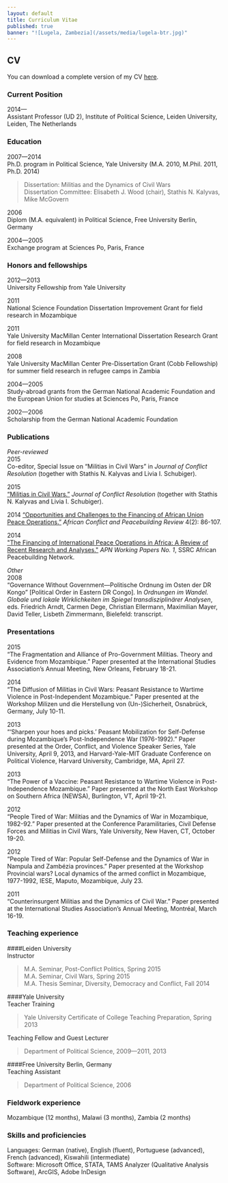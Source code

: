 ```yaml
---
layout: default
title: Curriculum Vitae
published: true
banner: "![Lugela, Zambezia](/assets/media/lugela-btr.jpg)"
---
```


## CV 

You can download a complete version of my CV [here](https://dl.dropboxusercontent.com/u/8807102/Jentzsch_CV.pdf "Jentzsch CV").

### Current Position

2014—    
Assistant Professor (UD 2), Institute of Political Science, Leiden University, Leiden, The Netherlands

### Education

2007—2014  
Ph.D. program in Political Science, Yale University (M.A. 2010, M.Phil. 2011, Ph.D. 2014) 

> Dissertation: Militias and the Dynamics of Civil Wars  
> Dissertation Committee: Elisabeth J. Wood (chair), Stathis N. Kalyvas, Mike McGovern   

2006   
Diplom (M.A. equivalent) in Political Science, Free University Berlin, Germany  

2004—2005   
Exchange program at Sciences Po, Paris, France

### Honors and fellowships

2012—2013     
University Fellowship from Yale University  

2011	  
National Science Foundation Dissertation Improvement Grant for field research in Mozambique

2011	   
Yale University MacMillan Center International Dissertation Research Grant for field research in Mozambique

2008	   
Yale University MacMillan Center Pre-Dissertation Grant (Cobb Fellowship) for summer field research in refugee camps in Zambia

2004—2005	   
Study-abroad grants from the German National Academic Foundation and the European Union for studies at Sciences Po, Paris, France

2002—2006	   
Scholarship from the German National Academic Foundation

### Publications

_Peer-reviewed_    
2015      
Co-editor, Special Issue on “Militias in Civil Wars” in _Journal of Conflict Resolution_ (together with Stathis N. Kalyvas and Livia I. Schubiger).    

2015     
[“Militias in Civil Wars.”](http://jcr.sagepub.com/content/early/2015/04/06/0022002715576753.abstract) _Journal of Conflict Resolution_ (together with Stathis N. Kalyvas and Livia I. Schubiger).   

2014
[“Opportunities and Challenges to the Financing of African Union Peace Operations.”](http://www.jstor.org/stable/10.2979/africonfpeacrevi.4.2.86 "Financing of African Union Peace Operations") _African Conflict and Peacebuilding Review_ 4(2): 86-107.

2014    
["The Financing of International Peace Operations in Africa: A Review of Recent Research and Analyses."](webarchive.ssrc.org/working-papers/APN_WorkingPapers01_Jentzsch.pdf "APN WorkingPapers 01 Jentzsch") _APN Working Papers No. 1_, SSRC African Peacebuilding Network.   

_Other_    
2008   
“Governance Without Government—Politische Ordnung im Osten der DR Kongo” [Political Order in Eastern DR Congo]. In _Ordnungen im Wandel. Globale und lokale Wirklichkeiten im Spiegel transdisziplinärer Analysen_, eds. Friedrich Arndt, Carmen Dege, Christian Ellermann, Maximilian Mayer, David Teller, Lisbeth Zimmermann, Bielefeld: transcript.

### Presentations

2015     
“The Fragmentation and Alliance of Pro-Government Militias. Theory and Evidence from Mozambique.” Paper presented at the International Studies Association’s Annual Meeting, New Orleans, February 18-21.

2014     
“The Diffusion of Militias in Civil Wars: Peasant Resistance to Wartime Violence in Post-Independent Mozambique.” Paper presented at the Workshop Milizen und die Herstellung von (Un-)Sicherheit, Osnabrück, Germany, July 10-11.

2013	   
“‘Sharpen your hoes and picks.’ Peasant Mobilization for Self-Defense during Mozambique’s Post-Independence War (1976-1992).” Paper presented at the Order, Conflict, and Violence Speaker Series, Yale University, April 9, 2013, and Harvard-Yale-MIT Graduate Conference on Political Violence, Harvard University, Cambridge, MA, April 27.

2013   
“The Power of a Vaccine: Peasant Resistance to Wartime Violence in Post-Independence Mozambique.” Paper presented at the North East Workshop on Southern Africa (NEWSA), Burlington, VT, April 19-21.

2012   
“People Tired of War: Militias and the Dynamics of War in Mozambique, 1982-92.” Paper presented at the Conference Paramilitaries, Civil Defense Forces and Militias in Civil Wars, Yale University, New Haven, CT, October 19-20.

2012   
“People Tired of War: Popular Self-Defense and the Dynamics of War in Nampula and Zambézia provinces.” Paper presented at the Workshop Provincial wars? Local dynamics of the armed conflict in Mozambique, 1977-1992, IESE, Maputo, Mozambique, July 23.

2011    
“Counterinsurgent Militias and the Dynamics of Civil War.” Paper presented at the International Studies Association’s Annual Meeting, Montréal, March 16-19.

### Teaching experience   

####Leiden University     
Instructor   

> M.A. Seminar, Post-Conflict Politics, Spring 2015   
> M.A. Seminar, Civil Wars, Spring 2015   
> M.A. Thesis Seminar, Diversity, Democracy and Conflict, Fall 2014   

####Yale University	   
Teacher Training    

> Yale University Certificate of College Teaching Preparation, Spring 2013   

Teaching Fellow and Guest Lecturer    

> Department of Political Science, 2009—2011, 2013    

####Free University Berlin, Germany    
Teaching Assistant    

> Department of Political Science, 2006

### Fieldwork experience

Mozambique (12 months), Malawi (3 months), Zambia (2 months)

### Skills and proficiencies
Languages: German (native), English (fluent), Portuguese (advanced), French (advanced), Kiswahili (intermediate)    
Software: Microsoft Office, STATA, TAMS Analyzer (Qualitative Analysis Software), ArcGIS, Adobe InDesign